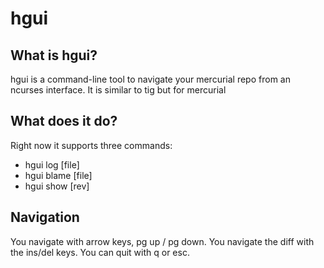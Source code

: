 # hgui

## What is hgui?

hgui is a command-line tool to navigate your mercurial repo from an ncurses
interface. It is similar to tig but for mercurial

## What does it do?

Right now it supports three commands:

+ hgui log [file]
+ hgui blame [file]
+ hgui show [rev]

## Navigation

You navigate with arrow keys, pg up / pg down.
You navigate the diff with the ins/del keys.
You can quit with q or esc.


